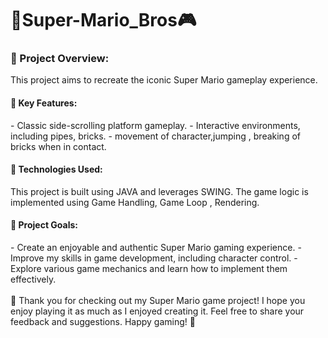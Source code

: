 # 🍄Super-Mario_Bros🎮


<h3>🌟 Project Overview:</h3>
This project aims to recreate the iconic Super Mario gameplay experience. 

<h4>🚀 Key Features:</h4>
- Classic side-scrolling platform gameplay.
- Interactive environments, including pipes, bricks.
- movement of character,jumping , breaking of bricks when in contact.

<h4>🔧 Technologies Used:</h4>
This project is built using JAVA and leverages SWING. The game logic is implemented using Game Handling, Game Loop , Rendering.

<h4>🌱 Project Goals:</h4>
- Create an enjoyable and authentic Super Mario gaming experience.
- Improve my skills in game development, including character control.
- Explore various game mechanics and learn how to implement them effectively.<br>
<br>🎉 Thank you for checking out my Super Mario game project! I hope you enjoy playing it as much as I enjoyed creating it. Feel free to share your feedback and suggestions. Happy gaming! 🎉

